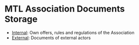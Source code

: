 MTL Association Documents Storage
=================================

- [Internal](Internal): Own offers, rules and regulations of the Association
- [External](External): Documents of external actors
